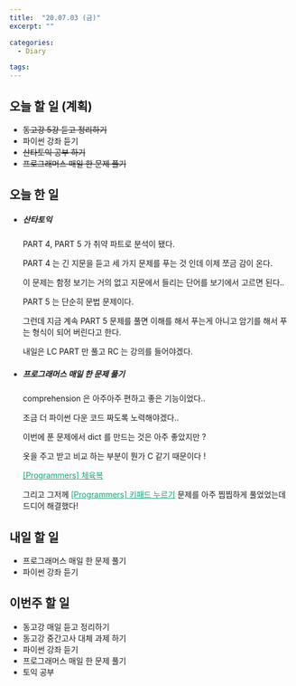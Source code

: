 ```yaml
---
title:  "20.07.03 (금)"
excerpt: ""

categories:
  - Diary

tags:
---
```


## 오늘 할 일 (계획)

- ~~동고강 5강 듣고 정리하기~~
- 파이썬 강좌 듣기
- ~~산타토익 공부 하기~~
- ~~프로그래머스 매일 한 문제 풀기~~

## 오늘 한 일

- ##### 산타토익

  PART 4, PART 5 가 취약 파트로 분석이 됐다.

  PART 4 는 긴 지문을 듣고 세 가지 문제를 푸는 것 인데 이제 쪼금 감이 온다.

  이 문제는 함정 보기는 거의 없고 지문에서 들리는 단어를 보기에서 고르면 된다..

  PART 5 는 단순히 문법 문제이다.

  그런데 지금 계속 PART 5 문제를 풀면 이해를 해서 푸는게 아니고 암기를 해서 푸는 형식이 되어 버린다고 한다.

  내일은 LC PART 만 풀고 RC 는 강의를 들어야겠다.

- ##### 프로그래머스 매일 한 문제 풀기

  comprehension 은 아주아주 편하고 좋은 기능이었다..

  조금 더 파이썬 다운 코드 짜도록 노력해야겠다..

  이번에 푼 문제에서 dict 를 만드는 것은 아주 좋았지만 ?

  옷을 주고 받고 비교 하는 부분이 뭔가 C 같기 때문이다 !

  <a href="https://nam-ki-bok.github.io/quiz/Quiz_GymCloth/" style="color:#0FA678">[Programmers] 체육복</a>

  그리고 그저께 <a href="https://nam-ki-bok.github.io/quiz/Quiz_Keypad/" style="color:#0FA678">[Programmers] 키패드 누르기</a> 문제를 아주 찝찝하게 풀었었는데 드디어 해결했다!

## 내일 할 일

- 프로그래머스 매일 한 문제 풀기
- 파이썬 강좌 듣기

## 이번주 할 일

- 동고강 매일 듣고 정리하기
- 동고강 중간고사 대체 과제 하기
- 파이썬 강좌 듣기
- 프로그래머스 매일 한 문제 풀기
- 토익 공부
